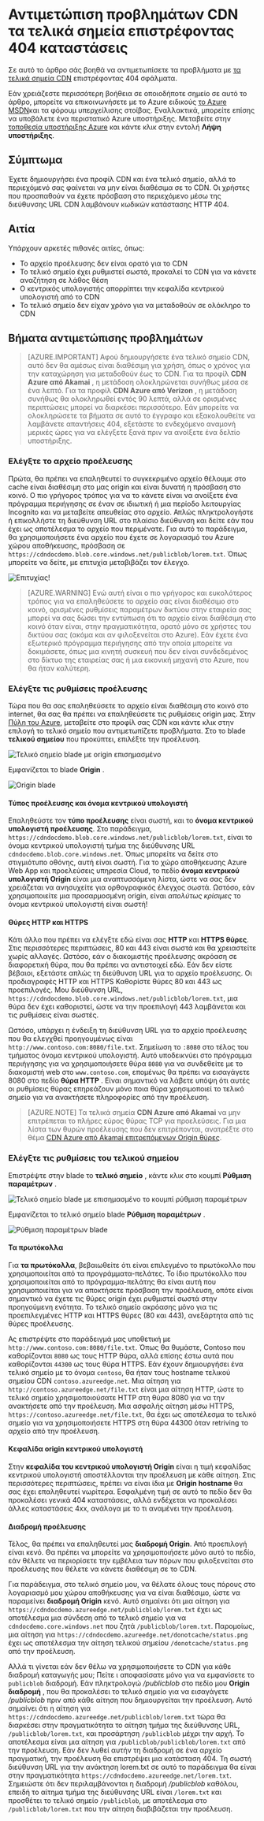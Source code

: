 <properties
    pageTitle="Αντιμετώπιση προβλημάτων τελικά σημεία Azure CDN επιστρέφει 404 κατάστασης | Microsoft Azure"
    description="Αντιμετώπιση προβλημάτων 404 κώδικες απάντηση με Azure CDN τελικά σημεία."
    services="cdn"
    documentationCenter=""
    authors="camsoper"
    manager="erikre"
    editor=""/>

<tags
    ms.service="cdn"
    ms.workload="tbd"
    ms.tgt_pltfrm="na"
    ms.devlang="na"
    ms.topic="article"
    ms.date="07/28/2016"
    ms.author="casoper"/>
    
# <a name="troubleshooting-cdn-endpoints-returning-404-statuses"></a>Αντιμετώπιση προβλημάτων CDN τα τελικά σημεία επιστρέφοντας 404 καταστάσεις

Σε αυτό το άρθρο σάς βοηθά να αντιμετωπίσετε τα προβλήματα με [τα τελικά σημεία CDN](cdn-create-new-endpoint.md) επιστρέφοντας 404 σφάλματα.

Εάν χρειάζεστε περισσότερη βοήθεια σε οποιοδήποτε σημείο σε αυτό το άρθρο, μπορείτε να επικοινωνήσετε με το Azure ειδικούς [το Azure MSDN](https://azure.microsoft.com/support/forums/)και τα φόρουμ υπερχείλισης στοίβας. Εναλλακτικά, μπορείτε επίσης να υποβάλετε ένα περιστατικό Azure υποστήριξης. Μεταβείτε στην [τοποθεσία υποστήριξης Azure](https://azure.microsoft.com/support/options/) και κάντε κλικ στην εντολή **Λήψη υποστήριξης**.

## <a name="symptom"></a>Σύμπτωμα

Έχετε δημιουργήσει ένα προφίλ CDN και ένα τελικό σημείο, αλλά το περιεχόμενό σας φαίνεται να μην είναι διαθέσιμα σε το CDN.  Οι χρήστες που προσπαθούν να έχετε πρόσβαση στο περιεχόμενο μέσω της διεύθυνσης URL CDN λαμβάνουν κωδικών κατάστασης HTTP 404. 

## <a name="cause"></a>Αιτία

Υπάρχουν αρκετές πιθανές αιτίες, όπως:

- Το αρχείο προέλευσης δεν είναι ορατό για το CDN
- Το τελικό σημείο έχει ρυθμιστεί σωστά, προκαλεί το CDN για να κάνετε αναζήτηση σε λάθος θέση
- Ο κεντρικός υπολογιστής απορρίπτει την κεφαλίδα κεντρικού υπολογιστή από το CDN
- Το τελικό σημείο δεν είχαν χρόνο για να μεταδοθούν σε ολόκληρο το CDN

## <a name="troubleshooting-steps"></a>Βήματα αντιμετώπισης προβλημάτων

> [AZURE.IMPORTANT] Αφού δημιουργήσετε ένα τελικό σημείο CDN, αυτό δεν θα αμέσως είναι διαθέσιμη για χρήση, όπως ο χρόνος για την καταχώρηση για μεταδοθούν έως το CDN.  Για τα προφίλ <b>CDN Azure από Akamai</b> , η μετάδοση ολοκληρώνεται συνήθως μέσα σε ένα λεπτό.  Για τα προφίλ <b>CDN Azure από Verizon</b> , η μετάδοση συνήθως θα ολοκληρωθεί εντός 90 λεπτά, αλλά σε ορισμένες περιπτώσεις μπορεί να διαρκέσει περισσότερο.  Εάν μπορείτε να ολοκληρώσετε τα βήματα σε αυτό το έγγραφο και εξακολουθείτε να λαμβάνετε απαντήσεις 404, εξετάστε το ενδεχόμενο αναμονή μερικές ώρες για να ελέγξετε ξανά πριν να ανοίξετε ένα δελτίο υποστήριξης.

### <a name="check-the-origin-file"></a>Ελέγξτε το αρχείο προέλευσης

Πρώτα, θα πρέπει να επαληθευτεί το συγκεκριμένο αρχείο θέλουμε στο cache είναι διαθέσιμη στο μας origin και είναι δυνατή η πρόσβαση στο κοινό.  Ο πιο γρήγορος τρόπος για να το κάνετε είναι να ανοίξετε ένα πρόγραμμα περιήγησης σε έναν σε ιδιωτική ή μια περίοδο λειτουργίας Incognito και να μεταβείτε απευθείας στο αρχείο.  Απλώς πληκτρολογήστε ή επικολλήστε τη διεύθυνση URL στο πλαίσιο διεύθυνση και δείτε εάν που έχει ως αποτέλεσμα το αρχείο που περιμένατε.  Για αυτό το παράδειγμα, θα χρησιμοποιήσετε ένα αρχείο που έχετε σε λογαριασμό του Azure χώρου αποθήκευσης, πρόσβαση σε `https://cdndocdemo.blob.core.windows.net/publicblob/lorem.txt`.  Όπως μπορείτε να δείτε, με επιτυχία μεταβιβάζει τον έλεγχο.

![Επιτυχίας!](./media/cdn-troubleshoot-endpoint/cdn-origin-file.png)

> [AZURE.WARNING] Ενώ αυτή είναι ο πιο γρήγορος και ευκολότερος τρόπος για να επαληθεύσετε το αρχείο σας είναι διαθέσιμο στο κοινό, ορισμένες ρυθμίσεις παραμέτρων δικτύου στην εταιρεία σας μπορεί να σας δώσει την εντύπωση ότι το αρχείο είναι διαθέσιμη στο κοινό όταν είναι, στην πραγματικότητα, ορατό μόνο σε χρήστες του δικτύου σας (ακόμα και αν φιλοξενείται στο Azure).  Εάν έχετε ένα εξωτερικό πρόγραμμα περιήγησης από την οποία μπορείτε να δοκιμάσετε, όπως μια κινητή συσκευή που δεν είναι συνδεδεμένος στο δίκτυο της εταιρείας σας ή μια εικονική μηχανή στο Azure, που θα ήταν καλύτερη.

### <a name="check-the-origin-settings"></a>Ελέγξτε τις ρυθμίσεις προέλευσης

Τώρα που θα σας επαληθεύσετε το αρχείο είναι διαθέσιμη στο κοινό στο internet, θα σας θα πρέπει να επαληθεύσετε τις ρυθμίσεις origin μας.  Στην [Πύλη του Azure](https://portal.azure.com), μεταβείτε στο προφίλ σας CDN και κάντε κλικ στην επιλογή το τελικό σημείο που αντιμετωπίζετε προβλήματα.  Στο το blade **τελικού σημείου** που προκύπτει, επιλέξτε την προέλευση.  

![Τελικό σημείο blade με origin επισημασμένο](./media/cdn-troubleshoot-endpoint/cdn-endpoint.png)

Εμφανίζεται το blade **Origin** . 

![Origin blade](./media/cdn-troubleshoot-endpoint/cdn-origin-settings.png)

#### <a name="origin-type-and-hostname"></a>Τύπος προέλευσης και όνομα κεντρικού υπολογιστή

Επαληθεύστε τον **τύπο προέλευσης** είναι σωστή, και το **όνομα κεντρικού υπολογιστή προέλευσης**.  Στο παράδειγμα, `https://cdndocdemo.blob.core.windows.net/publicblob/lorem.txt`, είναι το όνομα κεντρικού υπολογιστή τμήμα της διεύθυνσης URL `cdndocdemo.blob.core.windows.net`.  Όπως μπορείτε να δείτε στο στιγμιότυπο οθόνης, αυτή είναι σωστή.  Για το χώρο αποθήκευσης Azure Web App και προελεύσεις υπηρεσία Cloud, το πεδίο **όνομα κεντρικού υπολογιστή Origin** είναι μια αναπτυσσόμενη λίστα, ώστε να σας δεν χρειάζεται να ανησυχείτε για ορθογραφικός έλεγχος σωστά.  Ωστόσο, εάν χρησιμοποιείτε μια προσαρμοσμένη origin, είναι *απολύτως κρίσιμες* το όνομα κεντρικού υπολογιστή είναι σωστή!

#### <a name="http-and-https-ports"></a>Θύρες HTTP και HTTPS

Κάτι άλλο που πρέπει να ελέγξτε εδώ είναι σας **HTTP** και **HTTPS θύρες**.  Στις περισσότερες περιπτώσεις, 80 και 443 είναι σωστά και θα χρειαστείτε χωρίς αλλαγές.  Ωστόσο, εάν ο διακομιστής προέλευσης ακρόαση σε διαφορετική θύρα, που θα πρέπει να αντιστοιχεί εδώ.  Εάν δεν είστε βέβαιοι, εξετάστε απλώς τη διεύθυνση URL για το αρχείο προέλευσης.  Οι προδιαγραφές HTTP και HTTPS Καθορίστε θύρες 80 και 443 ως προεπιλογές. Μου διεύθυνση URL, `https://cdndocdemo.blob.core.windows.net/publicblob/lorem.txt`, μια θύρα δεν έχει καθοριστεί, ώστε να την προεπιλογή 443 λαμβάνεται και τις ρυθμίσεις είναι σωστές.  

Ωστόσο, υπάρχει η ένδειξη τη διεύθυνση URL για το αρχείο προέλευσης που θα ελεγχθεί προηγουμένως είναι `http://www.contoso.com:8080/file.txt`.  Σημείωση το `:8080` στο τέλος του τμήματος όνομα κεντρικού υπολογιστή.  Αυτό υποδεικνύει στο πρόγραμμα περιήγησης για να χρησιμοποιήσετε θύρα `8080` για να συνδεθείτε με το διακομιστή web στο `www.contoso.com`, επομένως θα πρέπει να εισαγάγετε 8080 στο πεδίο **θύρα HTTP** .  Είναι σημαντικό να λάβετε υπόψη ότι αυτές οι ρυθμίσεις θύρας επηρεάζουν μόνο ποια θύρα χρησιμοποιεί το τελικό σημείο για να ανακτήσετε πληροφορίες από την προέλευση.

> [AZURE.NOTE] Τα τελικά σημεία **CDN Azure από Akamai** να μην επιτρέπεται το πλήρες εύρος θύρας TCP για προελεύσεις.  Για μια λίστα των θυρών προέλευσης που δεν επιτρέπονται, ανατρέξτε στο θέμα [CDN Azure από Akamai επιτρεπόμενων Origin θύρες](https://msdn.microsoft.com/library/mt757337.aspx).  
  
### <a name="check-the-endpoint-settings"></a>Ελέγξτε τις ρυθμίσεις του τελικού σημείου

Επιστρέψτε στην blade το **τελικό σημείο** , κάντε κλικ στο κουμπί **Ρύθμιση παραμέτρων** .

![Τελικό σημείο blade με επισημασμένο το κουμπί ρύθμιση παραμέτρων](./media/cdn-troubleshoot-endpoint/cdn-endpoint-configure-button.png)

Εμφανίζεται το τελικό σημείο blade **Ρύθμιση παραμέτρων** .

![Ρύθμιση παραμέτρων blade](./media/cdn-troubleshoot-endpoint/cdn-configure.png)

#### <a name="protocols"></a>Τα πρωτόκολλα

Για **τα πρωτόκολλα**, βεβαιωθείτε ότι είναι επιλεγμένο το πρωτόκολλο που χρησιμοποιείται από τα προγράμματα-πελάτες.  Το ίδιο πρωτόκολλο που χρησιμοποιείται από το πρόγραμμα-πελάτης θα είναι αυτή που χρησιμοποιείται για να αποκτήσετε πρόσβαση την προέλευση, οπότε είναι σημαντικό να έχετε τις θύρες origin έχει ρυθμιστεί σωστά στην προηγούμενη ενότητα.  Το τελικό σημείο ακρόασης μόνο για τις προεπιλεγμένες HTTP και HTTPS θύρες (80 και 443), ανεξάρτητα από τις θύρες προέλευσης.

Ας επιστρέψτε στο παράδειγμά μας υποθετική με `http://www.contoso.com:8080/file.txt`.  Όπως θα θυμάστε, Contoso που καθορίζονται `8080` ως τους HTTP θύρα, αλλά επίσης έστω αυτά που καθορίζονται `44300` ως τους θύρα HTTPS.  Εάν έχουν δημιουργήσει ένα τελικό σημείο με το όνομα `contoso`, θα ήταν τους hostname τελικού σημείου CDN `contoso.azureedge.net`.  Μια αίτηση για `http://contoso.azureedge.net/file.txt` είναι μια αίτηση HTTP, ώστε το τελικό σημείο χρησιμοποιούσατε HTTP στη θύρα 8080 για να την ανακτήσετε από την προέλευση.  Μια ασφαλής αίτηση μέσω HTTPS, `https://contoso.azureedge.net/file.txt`, θα έχει ως αποτέλεσμα το τελικό σημείο για να χρησιμοποιήσετε HTTPS στη θύρα 44300 όταν retriving το αρχείο από την προέλευση.

#### <a name="origin-host-header"></a>Κεφαλίδα origin κεντρικού υπολογιστή

Στην **κεφαλίδα του κεντρικού υπολογιστή Origin** είναι η τιμή κεφαλίδας κεντρικού υπολογιστή αποστέλλονται την προέλευση με κάθε αίτηση.  Στις περισσότερες περιπτώσεις, πρέπει να είναι ίδια με **Origin hostname** θα σας έχει επαληθευτεί νωρίτερα.  Εσφαλμένη τιμή σε αυτό το πεδίο δεν θα προκαλέσει γενικά 404 καταστάσεις, αλλά ενδέχεται να προκαλέσει άλλες καταστάσεις 4xx, ανάλογα με το τι αναμένει την προέλευση.

#### <a name="origin-path"></a>Διαδρομή προέλευσης

Τέλος, θα πρέπει να επαληθευτεί μας **διαδρομή Origin**.  Από προεπιλογή είναι κενό.  Θα πρέπει να μπορείτε να χρησιμοποιήσετε μόνο αυτό το πεδίο, εάν θέλετε να περιορίσετε την εμβέλεια των πόρων που φιλοξενείται στο προέλευσης που θέλετε να κάνετε διαθέσιμη σε το CDN.  

Για παράδειγμα, στο τελικό σημείο μου, να θέλατε όλους τους πόρους στο λογαριασμό μου χώρου αποθήκευσης για να είναι διαθέσιμο, ώστε να παραμείνει **διαδρομή Origin** κενό.  Αυτό σημαίνει ότι μια αίτηση για `https://cdndocdemo.azureedge.net/publicblob/lorem.txt` έχει ως αποτέλεσμα μια σύνδεση από το τελικό σημείο για να `cdndocdemo.core.windows.net` που ζητά `/publicblob/lorem.txt`.  Παρομοίως, μια αίτηση για `https://cdndocdemo.azureedge.net/donotcache/status.png` έχει ως αποτέλεσμα την αίτηση τελικού σημείου `/donotcache/status.png` από την προέλευση.

Αλλά τι γίνεται εάν δεν θέλω να χρησιμοποιήσετε το CDN για κάθε διαδρομή καταγωγής μου;  Πείτε ι αποφασίσατε μόνο για να εμφανίσετε το `publicblob` διαδρομή.  Εάν πληκτρολογώ */publicblob* στο πεδίο μου **Origin διαδρομή** , που θα προκαλέσει το τελικό σημείο για να εισαγάγετε */publicblob* πριν από κάθε αίτηση που δημιουργείται την προέλευση.  Αυτό σημαίνει ότι η αίτηση για `https://cdndocdemo.azureedge.net/publicblob/lorem.txt` τώρα θα διαρκέσει στην πραγματικότητα το αίτηση τμήμα της διεύθυνσης URL, `/publicblob/lorem.txt`, και προσάρτηση `/publicblob` μέχρι την αρχή. Το αποτέλεσμα είναι μια αίτηση για `/publicblob/publicblob/lorem.txt` από την προέλευση.  Εάν δεν λυθεί αυτήν τη διαδρομή σε ένα αρχείο πραγματική, την προέλευση θα επιστρέψει μια κατάσταση 404.  Τη σωστή διεύθυνση URL για την ανάκτηση lorem.txt σε αυτό το παράδειγμα θα είναι στην πραγματικότητα `https://cdndocdemo.azureedge.net/lorem.txt`.  Σημειώστε ότι δεν περιλαμβάνονται η διαδρομή */publicblob* καθόλου, επειδή το αίτημα τμήμα της διεύθυνσης URL είναι `/lorem.txt` και προσθέτει το τελικό σημείο `/publicblob`, με αποτέλεσμα στο `/publicblob/lorem.txt` που την αίτηση διαβιβάζεται την προέλευση.

